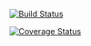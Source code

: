 [![Build Status](https://travis-ci.org/lilyz9732/cs207test.svg?branch=master)](https://travis-ci.org/lilyz9732/cs207test.svg?branch=master)

[![Coverage Status](https://coveralls.io/repos/github/lilyz9732/cs207test/badge.svg?branch=master)](https://coveralls.io/github/lilyz9732/cs207test?branch=master)
